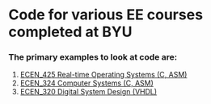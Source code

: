 # Code for various EE courses completed at BYU
### The primary examples to look at code are:
1. [ECEN_425 Real-time Operating Systems (C, ASM)](tree/master/ECEN_425)
2. [ECEN_324 Computer Systems (C, ASM)](tree/master/ECEN_324)
3. [ECEN_320 Digital System Design (VHDL)](tree/master/ECEN_320)
